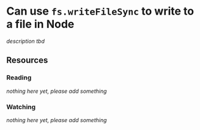 # Can use `fs.writeFileSync` to write to a file in Node
_description tbd_
## Resources
### Reading
_nothing here yet, please add something_
### Watching
_nothing here yet, please add something_
